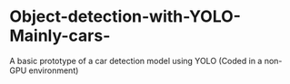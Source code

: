 # Object-detection-with-YOLO-Mainly-cars-
A basic prototype of a car detection model using YOLO (Coded in a non-GPU environment)
